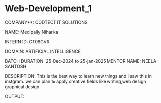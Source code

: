 # Web-Development_1

COMPANY**: CODTECT IT SOLUTIONS

NAME: Medipally Niharika

INTERN ID: CT08GVR

DOMAIN: ARTIFICIAL INTELLIGENCE 

BATCH DURATION: 25-Dec-2024 to 25-jan-2025
MENTOR NAME: NEELA SANTOSH 

DESCRIPTION: This is the best way to learn new things and i saw this in instgram. we can plan to apply creative fields like writing,web design graphical design.

OUTPUT: 
